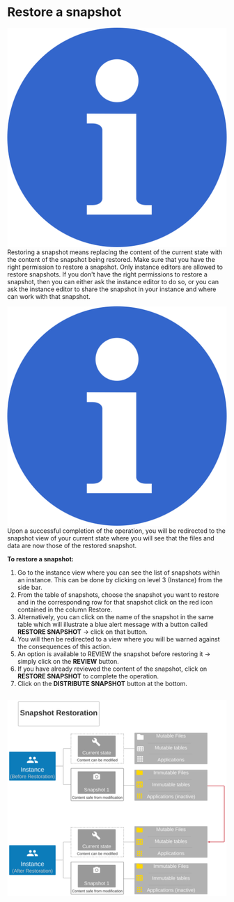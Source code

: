 # Restore a snapshot

![](../.gitbook/assets/info_simple.svg.png)Restoring a snapshot means replacing the content of the current state with the content of the snapshot being restored. Make sure that you have the right permission to restore a snapshot. Only instance editors are allowed to restore snapshots. If you don't have the right permissions to restore a snapshot, then you can either ask the instance editor to do so, or you can ask the instance editor to share the snapshot in your instance and where can work with that snapshot.

![](../.gitbook/assets/info_simple.svg.png)Upon a successful completion of the operation, you will be redirected to the snapshot view of your current state where you will see that the files and data are now those of the restored snapshot.  


**To restore a snapshot:**

1. Go to the instance view where you can see the list of snapshots within an instance. This can be done by clicking on level 3 \(Instance\) from the side bar. 
2. From the table of snapshots, choose the snapshot you want to restore and in the corresponding row for that snapshot click on the red icon contained in the column Restore. 
3. Alternatively, you can click on the name of the snapshot in the same table which will illustrate a blue alert message with a button called **RESTORE SNAPSHOT** -&gt; click on that button. 
4. You will then be redirected to a view where you will be warned against the consequences of this action. 
5. An option is available to REVIEW the snapshot before restoring it -&gt; simply click on the **REVIEW** button. 
6. If you have already reviewed the content of the snapshot, click on **RESTORE SNAPSHOT** to complete the operation. 
7. Click on the **DISTRIBUTE SNAPSHOT** button at the bottom.

## 

![This chart illustrates what happens when a snapshot is restored. Take an instance with one snapshot \(Snapshot 1\). When the user restores Snapshot 1, the content of the current state\(files, tables, and applications\) gets replaced by the content of Snapshot 1.](../.gitbook/assets/instance-restoration-4.svg)



